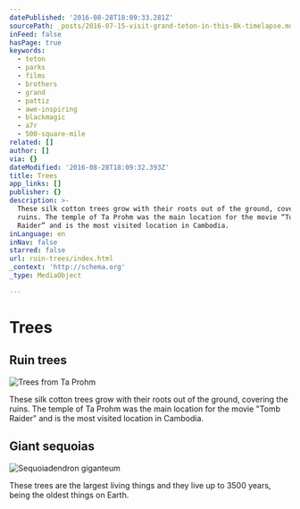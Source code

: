 ```yaml
---
datePublished: '2016-08-28T18:09:33.281Z'
sourcePath: _posts/2016-07-15-visit-grand-teton-in-this-8k-timelapse.md
inFeed: false
hasPage: true
keywords:
  - teton
  - parks
  - films
  - brothers
  - grand
  - pattiz
  - awe-inspiring
  - blackmagic
  - a7r
  - 500-square-mile
related: []
author: []
via: {}
dateModified: '2016-08-28T18:09:32.393Z'
title: Trees
app_links: []
publisher: {}
description: >-
  These silk cotton trees grow with their roots out of the ground, covering the
  ruins. The temple of Ta Prohm was the main location for the movie “Tomb
  Raider” and is the most visited location in Cambodia.
inLanguage: en
inNav: false
starred: false
url: ruin-trees/index.html
_context: 'http://schema.org'
_type: MediaObject

---
```

# Trees

## Ruin trees
![Trees from Ta Prohm](https://the-grid-user-content.s3-us-west-2.amazonaws.com/d4f69639-5c01-4aa1-9548-2ef317e505ff.jpg)

These silk cotton trees grow with their roots out of the ground, covering the ruins. The temple of Ta Prohm was the main location for the movie "Tomb Raider" and is the most visited location in Cambodia.

## Giant sequoias
![Sequoiadendron giganteum](https://the-grid-user-content.s3-us-west-2.amazonaws.com/27c7c67b-c518-4638-a195-4d0acf7de030.jpg)

These trees are the largest living things and they live up to 3500 years, being the oldest things on Earth.